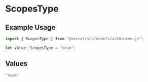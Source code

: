 # ScopesType

## Example Usage

```typescript
import { ScopesType } from "@vercel/sdk/models/authtoken.js";

let value: ScopesType = "team";
```

## Values

```typescript
"team"
```